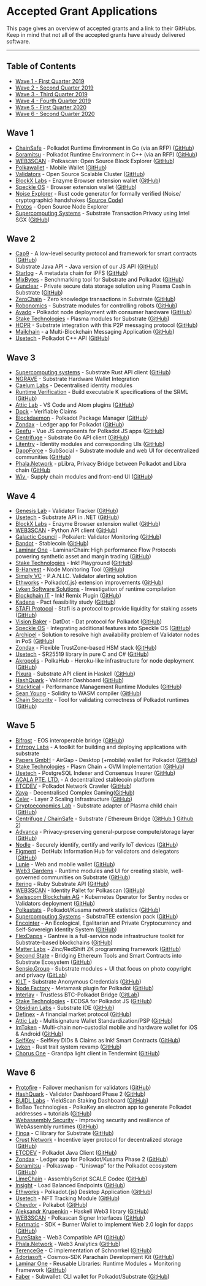# Accepted Grant Applications

This page gives an overview of accepted grants and a link to their GitHubs. Keep in mind that not all of the accepted grants have already delivered software. 

---

## Table of Contents

- [Wave 1 - First Quarter 2019](#wave-1)
- [Wave 2 - Second Quarter 2019](#wave-2)
- [Wave 3 - Third Quarter 2019](#wave-3)
- [Wave 4 - Fourth Quarter 2019](#wave-4)
- [Wave 5 - First Quarter 2020](#wave-5)
- [Wave 6 - Second Quarter 2020](#wave-6)

## Wave 1
-   [ChainSafe](https://chainsafe.io/) - Polkadot Runtime Environment in Go (via an RFP) ([GitHub](https://github.com/ChainSafeSystems/gossamer))
-   [Soramitsu](https://soramitsu.co.jp/) - Polkadot Runtime Environment in C++ (via an RFP) ([GitHub](https://github.com/soramitsu/kagome))
-   [WEB3SCAN](https://www.web3scan.com/) - Polkascan: Open Source Block Explorer ([GitHub](https://github.com/polkascan))
-   [Polkawallet](https://polkawallet.io/) - Mobile Wallet ([GitHub](https://github.com/polkawallet-io/polkawallet-RN))
-   [Validators](http://validators.com/) - Open Source Scalable Cluster ([GitHub](https://github.com/Validators))
-   [BlockX Labs](http://blockxlabs.com/) - Enzyme Browser extension wallet ([GitHub](https://github.com/blockxlabs/enzyme))
-   [Speckle OS](https://www.speckleos.io/) - Browser extension wallet ([GitHub](https://github.com/SpeckleOS/speckle-browser-extension))
-   [Noise Explorer](https://symbolic.software/) - Rust code generator for formally verified (Noise/ cryptographic) handshakes ([Source Code](https://source.symbolic.software/noiseexplorer/noiseexplorer))
-   [Protos](http://protosmanagement.com/) - Open Source Node Explorer
-   [Supercomputing Systems](https://www.scs.ch/) - Substrate Transaction Privacy using Intel SGX ([GitHub](https://github.com/scs/substraTEE))

## Wave 2
-   [Cap9](https://cap9.io/) - A low-level security protocol and framework for smart contracts ([GitHub](https://github.com/Daohub-io/cap9))
-   Substrate Java API - Java version of our JS API ([GitHub](https://github.com/polkadot-java))
-   [Starlog](https://pact.care/) - A metadata chain for IPFS ([GitHub](https://github.com/PACTCare/Starlog))
-   [MixBytes](https://mixbytes.io/) - Benchmarking tool for Substrate and Polkadot ([GitHub](https://github.com/mixbytes/tank))
-   [Gunclear](https://gunclear.io/) - Private secure data storage solution using Plasma Cash in Substrate ([GitHub](https://github.com/GunClear))
-   [ZeroChain](https://layerx.co.jp/) - Zero knowledge transactions in Substrate ([GitHub](https://github.com/LayerXcom/zero-chain))
-   [Robonomics](https://aira.life/en/) - Substrate modules for controlling robots ([GitHub](https://github.com/airalab/substrate-node-robonomics))
-   [Avado](https://ava.do/) - Polkadot node deployment with consumer hardware ([GitHub](https://github.com/AvadoDServer/AVADO-DNP-Polkadot-custom))
-   [Stake Technologies](https://stake.co.jp/) - Plasma modules for Substrate ([GitHub](https://github.com/staketechnologies/Plasm))
-   [HOPR](https://hopr.network/) - Substrate integration with this P2P messaging protocol ([GitHub](https://github.com/validitylabs/HOPR-PL-Substrate))
-   [Mailchain](https://mailchain.xyz/) - a Multi-Blockchain Messaging Application ([GitHub](https://github.com/mailchain))
-   [Usetech](http://usetech.com/blockchain.html) - Polkadot C++ API ([GitHub](https://github.com/usetech-llc/polkadot_api_cpp))

## Wave 3
-   [Supercomputing systems](http://scs.ch/) - Substrate Rust API client ([GitHub](https://github.com/scs/substrate-api-client))
-   [NGRAVE](https://ngrave.io/) - Substrate Hardware Wallet Integration
-   [Caelum Labs](https://caelumlabs.com/) - Decentralised identity modules
-   [Runtime Verification](https://runtimeverification.com/) - Build executable K specifications of the SRML ([GitHub](https://github.com/runtimeverification/polkadot-verification))
-   [Attic Lab](https://atticlab.net/) - VS Code and Atom plugins ([GitHub](https://github.com/everstake/VSCode-Atom-Plugin))
-   [Dock](http://dock.io/) - Verifiable Claims
-   [Blockdaemon](https://blockdaemon.com/) - Polkadot Package Manager ([GitHub](https://github.com/Blockdaemon/bpm-sdk))
-   [Zondax](http://zondax.ch/) - Ledger app for Polkadot ([GitHub](https://github.com/ZondaX/ledger-polkadot))
-   [Geefu](https://www.geefu.net/) - Vue JS components for Polkadot JS apps ([GitHub](https://github.com/vue-polkadot))
-   [Centrifuge](https://centrifuge.io/) - Substrate Go API client ([GitHub](http://github.com/centrifuge))
-   [Litentry](https://www.litentry.com/) - Identity modules and corresponding UIs ([GitHub](https://github.com/litentry/litentry-runtime))
-   [DappForce](http://dappforce.io) - SubSocial - Substrate module and web UI for decentralized communities ([GitHub](https://github.com/dappforce/dappforce-subsocial))
-   [Phala.Network](https://phala.network/) - pLibra, Privacy Bridge between Polkadot and Libra chain ([GitHub](https://github.com/Phala-Network/)
-   [Wiv ](http://wiv.io/)- Supply chain modules and front-end UI ([GitHub](https://github.com/wivtech))

## Wave 4
- [Genesis Lab](https://genesislab.net/) - Validator Tracker ([GitHub](https://github.com/genesis-lab-team))
- [Usetech](http://usetech.com/blockchain.html) - Substrate API in .NET ([GitHub](https://github.com/usetech-llc/polkadot_api_dotnet))
- [BlockX Labs](http://blockxlabs.com/) - Enzyme Browser extension wallet ([GitHub](https://github.com/blockxlabs/enzyme))
- [WEB3SCAN](https://www.web3scan.com/) - Python API client ([GitHub](https://github.com/polkascan))
- [Galactic Council](https://github.com/galacticcouncil) - Polkalert: Validator Monitoring ([GitHub](https://github.com/galacticcouncil/polkalert))
- [Bandot](http://bandot.io/) - Stablecoin ([GitHub](https://github.com/bandotorg/Bandot))
- [Laminar One](https://laminar.one/) - LaminarChain: High performance Flow Protocols powering synthetic asset and margin trading ([GitHub](https://github.com/laminar-protocol/laminar-chain))
- [Stake Technologies](https://stake.co.jp/) - Ink! Playground ([GitHub](https://github.com/staketechnologies/ink-playground))
- [B-Harvest](https://bharvest.io/) - Node Monitoring Tool ([GitHub](https://github.com/b-harvest))
- [Simply VC](https://simply-vc.com.mt/) - P.A.N.I.C. Validator alerting solution
- [Ethworks](https://ethworks.io/) - Polkadot{.js} extension improvements ([GitHub](https://github.com/ethWorks))
- [Lyken Software Solutions](https://lyken.rs/) - Investigation of runtime compilation
- [Blockchain IT](blockchain-it.hr) - Ink! Remix Plugin ([GitHub](https://github.com/blockchain-it-hr/ink-remix-plugin))
- [Kadena](https://www.kadena.io/) - Pact feasibility study ([GitHub](https://github.com/kadena-io/))
- [STAFI Protocol](http://www.stafi.io/) - Stafi is a protocol to provide liquidity for staking assets ([GitHub](https://github.com/stafiprotocol/stafi-node))
- [Vision Baker](https://playproject.io/) - DatDot - Dat protocol for Polkadot ([GitHub](https://github.com/playproject-io/datdot))
- [Speckle OS](https://www.speckleos.io/) - Integrating additional features into Speckle OS ([GitHub](https://github.com/SpeckleOS/speckle-browser-extension))
- [Archipel](https://archipel.id/) - Solution to resolve high availability problem of Validator nodes in PoS ([GitHub](https://github.com/luguslabs/archipel))
- [Zondax](https://zondax.ch/) - Flexible TrustZone-based HSM stack ([GitHub](https://github.com/ZondaX))
- [Usetech](http://usetech.com/blockchain.html) - SR25519 library in pure C and C# ([GitHub](https://github.com/usetech-llc/))
- [Akropolis](https://akropolis.io/) - PolkaHub - Heroku-like infrastructure for node deployment ([GitHub](https://github.com/akropolisio))
- [Pixura](https://pixura.io/) - Substrate API client in Haskell ([GitHub](https://github.com/Pixura))
- [HashQuark](https://www.hashquark.io/) - Validator Dashboard ([GitHub](https://github.com/hashquark-io))
- [Stacktical](https://stacktical.com/) - Performance Management Runtime Modules ([GitHub](https://github.com/Stacktical))
- [Sean Young](https://www.mess.org/) - Solidity to WASM compiler ([GitHub](https://github.com/hyperledger-labs/solang))
- [Chain Security](https://chainsecurity.com/) - Tool for validating correctness of Polkadot runtimes ([GitHub](https://github.com/ChainSecurity))

## Wave 5
- [Bifrost](https://bifrost.codes/) - EOS interoperable bridge ([GitHub](https://github.com/bifrost-codes))
- [Entropy Labs](https://entropylabs.hk) - A toolkit for building and deploying applications with substrate
- [Papers GmbH](https://airgap.it) - AirGap - Desktop (+mobile) wallet for Polkadot ([GitHub](https://github.com/airgap-it))
- [Stake Technologies](https://stake.co.jp/) - Plasm Chain + OVM Implementation ([GitHub](https://github.com/staketechnologies/))
- [Usetech](http://usetech.com/blockchain.html) - PostgreSQL Indexer and Consensus Insurer ([GitHub](https://github.com/usetech-llc/))
- [ACALA PTE. LTD.](https://acala.network/) - A decentralized stablecoin platform 
- [ETCDEV](https://emeraldpay.io/) - Polkadot Network Crawler ([GitHub](https://github.com/emeraldpay))
- [Xaya](https://xaya.io/) - Decentralised Complex Gaming([GitHub](https://github.com/xaya))
- [Celer](https://www.celer.network/) - Layer 2 Scaling Infrastructure ([GitHub](https://github.com/celer-network))
- [Cryptoeconomics Lab](https://www.cryptoeconomicslab.com/) - Substrate adapter of Plasma child chain ([GitHub](https://github.com/cryptoeconomicslab))
- [Centrifuge / ChainSafe](https://centrifuge.io/) - Substrate / Ethereum Bridge ([GitHub 1](https://github.com/centrifuge/) [Github 2](https://github.com/ChainSafe/ChainBridge))
- [Advanca](https://www.advanca.network/) - Privacy-preserving general-purpose compute/storage layer  ([GitHub](https://github.com/advanca))
- [Nodle](https://nodle.io) - Securely identify, certify and verify IoT devices ([GitHub](http://github.com/NodleCode/))
- [Figment](https://figment.network/) - DotHub: Information Hub for validators and delegators ([GitHub](https://github.com/figment-networks/dothub))
- [Lunie](http://lunie.io/) - Web and mobile wallet ([GitHub](https://github.com/luniehq/lunie))
- [Web3 Gardens](https://web3.garden) - Runtime modules and UI for creating stable, well-governed communities on Substrate ([GitHub](https://github.com/web3garden/sunshine))
- [Itering](https://itering.com/) - Ruby Substrate API ([GitHub](https://github.com/itering))
- [WEB3SCAN](https://www.web3scan.com/) - Identity Pallet for Polkascan ([GitHub](https://github.com/polkascan))
- [Swisscom Blockchain AG](https://www.blockchain.swisscom.com/) - Kubernetes Operator for Sentry nodes or Validators deployment ([GitHub](https://github.com/swisscom-blockchain))
- [Polkastats](https://polkastats.io/) - Polkadot/Kusama network statistics ([GitHub](https://github.com/Colm3na/polkastats-v3))
- [Supercomputing Systems](https://www.scs.ch/) - SubstraTEE extension pack ([GitHub](https://github.com/scs/substraTEE))
- [Encointer](https://encointer.org/) - An Ecological, Egalitarian and Private Cryptocurrency and Self-Sovereign Identity System ([GitHub](https://github.com/encointer))
- [FlexDapps](https://flexdapps.com/) - Gantree is a full-service node infrastructure toolkit for Substrate-based blockchains ([GitHub](https://github.com/flex-dapps))
- [Matter Labs](https://matter-labs.io) - Zinc/RedShift ZK programming framework ([GitHub](https://github.com/matter-labs))
- [Second State](https://www.secondstate.io/) - Bridging Ethereum Tools and Smart Contracts into Substrate Ecosystem ([GitHub](https://github.com/second-state))
- [Sensio.Group](https://www.sensio.group/) - Substrate modules + UI that focus on photo copyright and privacy ([GitLab](https://gitlab.com/sensio_group))
- [KILT](https://kilt.io/) - Substrate Anonymous Credentials ([GitHub](https://github.com/KILTprotocol))
- [Node Factory](https://www.nodefactory.io/) - Metamask plugin for Polkadot ([GitHub](https://github.com/nodefactoryIo))
- [Interlay](https://www.interlay.io/) - Trustless BTC-Polkadot Bridge ([GitLab](https://gitlab.com/interlay/polkabtc-spec))
- [Stake Technologies](https://stake.co.jp/) - ECDSA for Polkadot JS ([GitHub](https://github.com/staketechnologies/apps))
- [Obsidian Labs](https://www.obsidians.io/) - Substrate IDE ([GitHub](https://github.com/ObsidianLabs)) 
- [Definex](https://definex.io/) - A financial market protocol ([GitHub](https://github.com/definex/definex-libs)) 
- [Attic Lab](https://atticlab.net/) - Multisignature Wallet Standardization/PSP ([GitHub](https://github.com/w3f/PSPs)) 
- [ImToken](https://token.im/) - Multi-chain non-custodial mobile and hardware wallet for iOS & Android ([GitHub](https://github.com/consenlabs/))
- [SelfKey](https://selfkey.org/) - SelfKey DIDs & Claims as Ink! Smart Contracts ([GitHub](https://github.com/SelfKeyFoundation))
- [Lyken](https://lyken.rs/) - Rust trait system revamp ([GitHub](https://github.com/LykenSol))
- [Chorus One](https://chorus.one/) - Grandpa light client in Tendermint ([GitHub](https://github.com/ChorusOne))

## Wave 6
- [Protofire](https://protofire.io/) - Failover mechanism for validators ([GitHub](https://github.com/protofire))
- [HashQuark](https://www.hashquark.io/) - Validator Dashboard Phase 2 ([GitHub](https://github.com/hashquark-io))
- [BUIDL Labs](https://buidllabs.io/) - YieldScan Staking Dashboard ([GitHub](https://github.com/thevantageproject/))
- BoBao Technologies - PolkaKey an electron app to generate Polkadot addresses + tutorials ([GitHub](https://github.com/w3finance/PolkaKey))
- [Webassembly Security](https://webassembly-security.com/) - Improving security and resilience of WebAssembly runtimes ([GitHub](https://github.com/pventuzelo/wasm_runtimes_fuzzing))
- [Finoa](https://finoa.io/) - C library for Substrate ([GitHub](https://github.com/finoabanking/substrate-c-tool))
- [Crust Network](https://crust.network/) - Incentive layer protocol for decentralized storage ([GitHub](https://github.com/crustio))
- [ETCDEV](https://emeraldpay.io/) - Polkadot Java Client ([GitHub](https://github.com/emeraldpay))
- [Zondax](http://zondax.ch/) - Ledger app for Polkadot/Kusama Phase 2 ([GitHub](https://github.com/ZondaX/ledger-polkadot))
- [Soramitsu](https://soramitsu.co.jp/) - Polkaswap - “Uniswap” for the Polkadot ecosystem ([GitHub](https://github.com/sora-xor/polkaswap-web))
- [LimeChain](https://github.com/LimeChain) - AssemblyScript SCALE Codec ([GitHub](https://github.com/LimeChain))
- [Insight](https://insightfellows.com/) - Load Balanced Endpoints ([GitHub](https://github.com/insight-infrastructure))
- [Ethworks](https://ethworks.io/) - Polkadot.{js} Desktop Application ([GitHub](https://github.com/EthWorks/))
- [Usetech](http://usetech.com/blockchain.html) - NFT Tracking Module ([GitHub](https://github.com/usetech-llc/nft_parachain))
- [Chevdor](https://www.chevdor.com/) - Polkabot ([GitHub](https://github.com/chevdor))
- [Aleksandr Krupenkin](https://github.com/akru) - Haskell Web3 library ([GitHub](https://github.com/airalab/hs-web3))
- [WEB3SCAN](https://www.web3scan.com/) - Polkascan Signer Interfaces ([GitHub](https://github.com/polkascan))
- [Fortmatic](https://fortmatic.com/) - SDK + Burner Wallet to implement Web 2.0 login for dapps ([GitHub](https://github.com/fortmatic))
- [PureStake](https://www.purestake.com/) - Web3 Compatible API ([GitHub](https://github.com/PureStake))
- [Phala.Network](https://phala.network/) - Web3 Analytics ([GitHub](https://github.com/Phala-Network/))
- [TerenceGe](https://github.com/TerenceGe) - C implementation of Schnorrkel ([GitHub](https://github.com/TerenceGe/sr25519-donna))
- [Adoriasoft](https://adoriasoft.com/) - Cosmos-SDK Parachain Development Kit ([GitHub](https://github.com/adoriasoft/cosmos-sdk))
- [Laminar One](https://laminar.one/) - Reusable Libraries: Runtime Modules + Monitoring Framework ([GitHub](https://github.com/open-web3-stack))
- [Faber](https://github.com/yxf) - Subwallet: CLI wallet for Polkadot/Substrate ([GitHub](https://github.com/yxf/subwallet))
